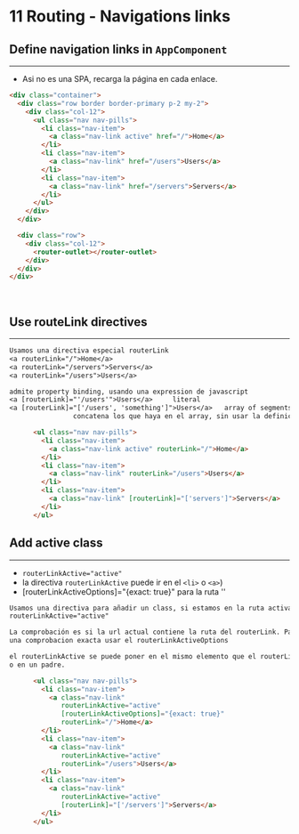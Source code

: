 # 11 Routing - Navigations links

## Define navigation links in `AppComponent`
---

- Asi no es una SPA, recarga la página en cada enlace.

``` html
<div class="container">
  <div class="row border border-primary p-2 my-2">
    <div class="col-12">
      <ul class="nav nav-pills">
        <li class="nav-item">
          <a class="nav-link active" href="/">Home</a>
        </li>
        <li class="nav-item">
          <a class="nav-link" href="/users">Users</a>
        </li>
        <li class="nav-item">
          <a class="nav-link" href="/servers">Servers</a>
        </li>
      </ul>
    </div>
  </div>

  <div class="row">
    <div class="col-12">
      <router-outlet></router-outlet>
    </div>
  </div>
</div>
```
<br>

## Use routeLink directives
---

``` txt
Usamos una directiva especial routerLink
<a routerLink="/">Home</a>
<a routerLink="/servers">Servers</a>
<a routerLink="/users">Users</a>

admite property binding, usando una expression de javascript
<a [routerLink]="'/users'">Users</a>     literal
<a [routerLink]="['/users', 'something']">Users</a>   array of segments (/users/something)
                concatena los que haya en el array, sin usar la definicion de la ruta
```

``` html
      <ul class="nav nav-pills">
        <li class="nav-item">
          <a class="nav-link active" routerLink="/">Home</a>
        </li>
        <li class="nav-item">
          <a class="nav-link" routerLink="/users">Users</a>
        </li>
        <li class="nav-item">
          <a class="nav-link" [routerLink]="['servers']">Servers</a>
        </li>
      </ul>
```

## Add active class
---

- `routerLinkActive="active"`
- la directiva `routerLinkActive` puede ir en el `<li>` o `<a>`)
- [routerLinkActiveOptions]="{exact: true}" para la ruta ''

``` txt
Usamos una directiva para añadir un class, si estamos en la ruta activa
routerLinkActive="active"

La comprobación es si la url actual contiene la ruta del routerLink. Para
una comprobacion exacta usar el routerLinkActiveOptions

el routerLinkActive se puede poner en el mismo elemento que el routerLink,
o en un padre.
```


``` html
      <ul class="nav nav-pills">
        <li class="nav-item">
          <a class="nav-link"
             routerLinkActive="active"
             [routerLinkActiveOptions]="{exact: true}"
             routerLink="/">Home</a>
        </li>
        <li class="nav-item">
          <a class="nav-link"
             routerLinkActive="active"
             routerLink="/users">Users</a>
        </li>
        <li class="nav-item">
          <a class="nav-link"
             routerLinkActive="active"
             [routerLink]="['/servers']">Servers</a>
        </li>
      </ul>
```